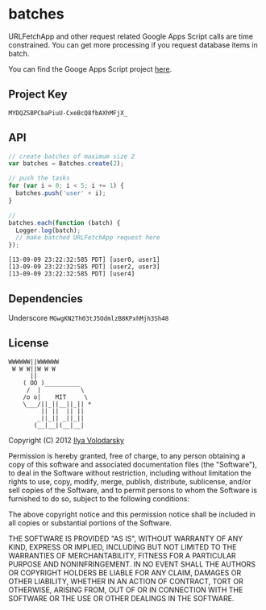 # batches

URLFetchApp and other request related Google Apps Script calls are time constrained. You can get more processing if you request database items in batch.

You can find the Googe Apps Script project [here](https://script.google.com/d/MYDQZSBPCbaPiuU-CxeBcQ8fbAXhMFjX_/edit).

## Project Key

    MYDQZSBPCbaPiuU-CxeBcQ8fbAXhMFjX_

## API

```js
// create batches of maximum size 2
var batches = Batches.create(2);

// push the tasks
for (var i = 0; i < 5; i += 1) {
  batches.push('user' + i);
}

//
batches.each(function (batch) {
  Logger.log(batch);
  // make batched URLFetchApp request here
});
```

```
[13-09-09 23:22:32:585 PDT] [user0, user1]
[13-09-09 23:22:32:585 PDT] [user2, user3]
[13-09-09 23:22:32:585 PDT] [user4]
```

## Dependencies

Underscore `MGwgKN2Th03tJ5OdmlzB8KPxhMjh3Sh48`

## License
```
WWWWWW||WWWWWW
 W W W||W W W
      ||
    ( OO )__________
     /  |           \
    /o o|    MIT     \
    \___/||_||__||_|| *
         || ||  || ||
        _||_|| _||_||
       (__|__|(__|__|
```

Copyright (C) 2012 [Ilya Volodarsky](https://twitter.com/ivolo)

Permission is hereby granted, free of charge, to any person obtaining a copy of this software and associated documentation files (the "Software"), to deal in the Software without restriction, including without limitation the rights to use, copy, modify, merge, publish, distribute, sublicense, and/or sell copies of the Software, and to permit persons to whom the Software is furnished to do so, subject to the following conditions:

The above copyright notice and this permission notice shall be included in all copies or substantial portions of the Software.

THE SOFTWARE IS PROVIDED "AS IS", WITHOUT WARRANTY OF ANY KIND, EXPRESS OR IMPLIED, INCLUDING BUT NOT LIMITED TO THE WARRANTIES OF MERCHANTABILITY, FITNESS FOR A PARTICULAR PURPOSE AND NONINFRINGEMENT. IN NO EVENT SHALL THE AUTHORS OR COPYRIGHT HOLDERS BE LIABLE FOR ANY CLAIM, DAMAGES OR OTHER LIABILITY, WHETHER IN AN ACTION OF CONTRACT, TORT OR OTHERWISE, ARISING FROM, OUT OF OR IN CONNECTION WITH THE SOFTWARE OR THE USE OR OTHER DEALINGS IN THE SOFTWARE.